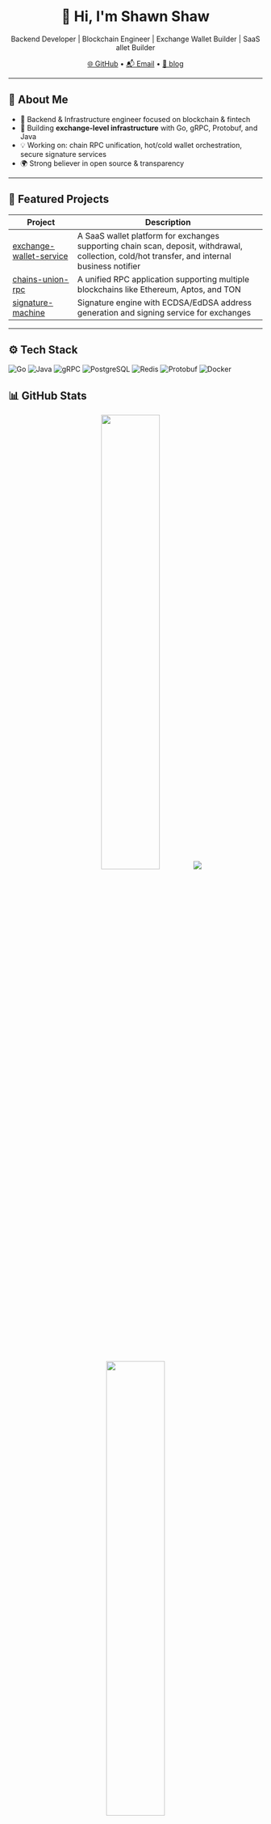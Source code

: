 <h1 align="center">👋 Hi, I'm Shawn Shaw</h1>

<p align="center">
  Backend Developer | Blockchain Engineer | Exchange Wallet Builder | SaaS allet Builder
</p>

<p align="center">
  <a href="https://github.com/Shawn-Shaw-x" target="_blank">🌐 GitHub</a> •
  <a href="mailto:cola_ocean@foxmail.com">📬 Email</a> •
  <a href="https://learnblockchain.cn/shawn_shaw" target="_blank">💼 blog</a>
</p>

---

## 🚀 About Me

- 💼 Backend & Infrastructure engineer focused on blockchain & fintech
- 🔧 Building **exchange-level infrastructure** with Go, gRPC, Protobuf, and Java
- 💡 Working on: chain RPC unification, hot/cold wallet orchestration, secure signature services
- 🌍 Strong believer in open source & transparency

---

## 🧩 Featured Projects

| Project | Description |
|--------|-------------|
| [exchange-wallet-service](https://github.com/Shawn-Shaw-x/exchange-wallet-service) | A SaaS wallet platform for exchanges supporting chain scan, deposit, withdrawal, collection, cold/hot transfer, and internal business notifier |
| [chains-union-rpc](https://github.com/Shawn-Shaw-x/chains-union-rpc) | A unified RPC application supporting multiple blockchains like Ethereum, Aptos, and TON |
| [signature-machine](https://github.com/Shawn-Shaw-x/signature-machine) | Signature engine with ECDSA/EdDSA address generation and signing service for exchanges |

---

## ⚙️ Tech Stack


![Go](https://img.shields.io/badge/-Go-00ADD8?style=flat&logo=go&logoColor=white)
![Java](https://img.shields.io/badge/-Java-007396?style=flat&logo=java)
![gRPC](https://img.shields.io/badge/-gRPC-0091E6?style=flat&logo=grpc)
![PostgreSQL](https://img.shields.io/badge/-PostgreSQL-336791?style=flat&logo=postgresql)
![Redis](https://img.shields.io/badge/-Redis-DC382D?style=flat&logo=redis)
![Protobuf](https://img.shields.io/badge/-Protobuf-FFCA28?style=flat&logo=protocol-buffers)
![Docker](https://img.shields.io/badge/-Docker-2496ED?style=flat&logo=docker)

## 📊 GitHub Stats

<p align="center">
  <img width="48%" src="https://github-readme-stats.vercel.app/api?username=Shawn-Shaw-x&show_icons=true&theme=default&v=1" />
  <img src="https://github-profile-trophy.vercel.app/?username=Shawn-Shaw-x&theme=gruvbox" />
  <img width="48%" src="https://github-readme-stats.vercel.app/api/top-langs/?username=Shawn-Shaw-x&layout=compact&hide=html,css,dockerfile,shell,makefile,python,javascript" />
</p>

## 📌 Now Building

- 🧱 Modular backend infrastructure for exchanges
- 🔐 Signature services with strong security isolation
- 🔄 RPC systems with multi-chain extensibility
- ☕ Microservices and background job runners in Spring Boot

## 🙌 Let’s Connect

- 📮 email：cola_ocean@foxmail.com
- 👉🏻 wechat：cola_ocean
